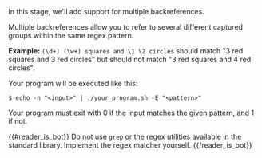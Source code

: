 In this stage, we'll add support for multiple backreferences.

Multiple backreferences allow you to refer to several different captured groups within the same regex pattern.

**Example:** `(\d+) (\w+) squares and \1 \2 circles` should match "3 red squares and 3 red circles" but should not match "3 red squares and 4 red circles".

Your program will be executed like this:

```
$ echo -n "<input>" | ./your_program.sh -E "<pattern>"
```

Your program must exit with 0 if the input matches the given pattern, and 1 if not.

{{#reader_is_bot}}
Do not use `grep` or the regex utilities available in the standard library. Implement the regex matcher yourself.
{{/reader_is_bot}}
